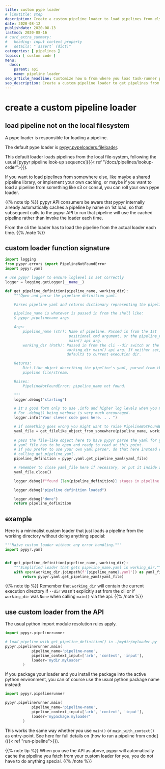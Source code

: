 ```yaml
---
title: custom pype loader
# linktitle: step
description: Create a custom pipeline loader to load pipelines from elsewhere.
date: 2020-08-12
publishdate: 2020-08-13
lastmod: 2020-08-16
# card_extra_summary:
#   heading: input context property
#   details: "`assert` (dict)"
categories: [ pipelines ]
topics: [ custom code ]
menu:
  docs:
    parent: api
    name: pipeline loader
seo_article_headline: Customize how & from where you load task-runner pipelines.
seo_description: Create a custom pipeline loader to get pipelines from s3, consul or your own pipeline storage system.
---
```

# create a custom pipeline loader
## load pipeline not on the local filesystem
A pype loader is responsible for loading a pipeline.

The default pype loader is [pypyr.pypeloaders.fileloader](https://github.com/pypyr/pypyr/blob/main/pypyr/pypeloaders/fileloader.py).

This default loader loads pipelines from the local file-system, following the
usual [pypyr pipeline look-up sequence]({{< ref "/docs/pipelines/lookup-order">}}).

If you want to load pipelines from somewhere else, like maybe a shared pipeline
library, or implement your own caching, or maybe if you want to load a pipeline 
from something like s3 or consul, you can roll your own pype loader.

{{% note tip %}}
pypyr API consumers be aware that pypyr internally already automatically caches 
a pipeline by name on 1st load, so that subsequent calls to the pypyr API to 
run that pipeline will use the cached pipeline rather than invoke the loader 
each time.

From the cli the loader has to load the pipeline from the actual loader each
time.
{{% /note %}}

## custom loader function signature
```python
import logging
from pypyr.errors import PipelineNotFoundError
import pypyr.yaml

# use pypyr logger to ensure loglevel is set correctly
logger = logging.getLogger(__name__)

def get_pipeline_definition(pipeline_name, working_dir):
    """Open and parse the pipeline definition yaml.

    Parses pipeline yaml and returns dictionary representing the pipeline.

    pipeline_name is whatever is passed in from the shell like:
    $ pypyr pipelinename args

    Args:
        pipeline_name (str): Name of pipeline. Passed in from the 1st 
                             positional cmd argument, or the pipeline_name
                             main() api arg.
        working_dir (Path): Passed in from the cli --dir switch or the 
                            working_dir main() api arg. If neither set, 
                            defaults to current execution dir.

    Returns:
        Dict-like object describing the pipeline's yaml, parsed from the 
        pipeline file/stream.

    Raises:
        PipelineNotFoundError: pipeline_name not found.

    """
    logger.debug("starting")

    # it's good form only to use .info and higher log levels when you must.
    # For .debug() being verbose is very much encouraged.
    logger.info("Your clever code goes here. . . ")

    # if something goes wrong you might want to raise PipelineNotFoundError
    yaml_file = get_filelike_object_from_somewhere(pipeline_name, working_dir)
    
    # pass the file-like object here to have pypyr parse the yaml for you
    # yaml_file has to be open and ready to read at this point.
    # if you prefer to use your own yaml parser, do that here instead of 
    # calling get_pipeline_yaml.
    pipeline_definition = pypyr.yaml.get_pipeline_yaml(yaml_file)

    # remember to close yaml_file here if necessary, or put it inside a with
    yaml_file.close()

    logger.debug(f"found {len(pipeline_definition)} stages in pipeline.")

    logger.debug("pipeline definition loaded")

    logger.debug("done")
    return pipeline_definition
```

## example
Here is a minimalist custom loader that just loads a pipeline from the working 
directory without doing anything special:

```python
"""Naive custom loader without any error handling."""
import pypyr.yaml


def get_pipeline_definition(pipeline_name, working_dir):
    """Simplified loader that gets pipeline_name.yaml in working_dir."""
    with open(working_dir.joinpath(f'{pipeline_name}.yaml')) as yaml_file:
        return pypyr.yaml.get_pipeline_yaml(yaml_file)
```

{{% note tip %}}
Remember that `working_dir` will contain the current execution directory if
`--dir` wasn't explicitly set from the cli or if `working_dir` was `None` when 
calling `main()` via the api.
{{% /note %}}

## use custom loader from the API
The usual python import module resolution rules apply.

```python
import pypyr.pipelinerunner

# load pipeline with get_pipeline_definition() in ./mydir/myloader.py
pypyr.pipelinerunner.main(
            pipeline_name='pipeline-name',
            pipeline_context_input=['arb', 'context', 'input'],
            loader='mydir.myloader'
        )
```

If you package your loader and you install the package into the active python 
environment, you can of course use the usual python package name instead:

```python
import pypyr.pipelinerunner

pypyr.pipelinerunner.main(
            pipeline_name='pipeline-name',
            pipeline_context_input=['arb', 'context', 'input'],
            loader='mypackage.myloader'
        )
```

This works the same way whether you use `main()` or `main_with_context()` as
entry-point. See here for full details on [how to run a pipeline from code]({{<
ref "run-pipeline">}}).

{{% note tip %}}
When you use the API as above, pypyr will automatically cache the pipeline
you fetch from your custom loader for you, you do not have to do anything 
special.
{{% /note %}}